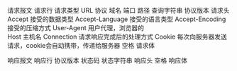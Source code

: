 请求报文
    请求行
        请求类型
        URL
            协议
            域名
            端口
            路径
            查询字符串
        协议版本
    请求头
        Accept  接受的数据类型
        Accept-Language 接受的语言类型
        Accept-Encoding 接受的压缩方式
        User-Agent  用户代理，浏览器的  
        Host 主机名
        Connection 请求响应完成后的处理方式
        Cookie  每次向服务器发送请求，cookie会自动携带，传递给服务器
    空格
    请求体


响应报文
    响应行
        协议版本
        状态码
        状态字符串
    响应头
    空格
    响应体